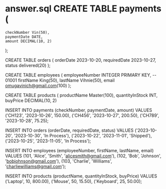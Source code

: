 # answer.sql CREATE TABLE payments (
    checkNumber Vin(50),
    paymentDate DATE,
    amount DECIMAL(10, 2)
);

CREATE TABLE orders (
    orderDate 2023-10-20,
    requiredDate 2023-10-27,
    status delivered(20)
);

CREATE TABLE employees (
    employeeNumber INTEGER PRIMARY KEY, -- 01001
    firstName King(50),
    lastName Vihnie(50),
    email omugavinich@gmail.com(100)
);

CREATE TABLE products (
    productName Master(100),
    quantityInStock INT,
    buyPrice DECIMAL(10, 2)

INSERT INTO payments (checkNumber, paymentDate, amount) VALUES
('CH123', '2023-10-26', 150.00),
('CH456', '2023-10-27', 200.50),
('CH789', '2023-10-28', 75.25);

INSERT INTO orders (orderDate, requiredDate, status) VALUES
('2023-10-20', '2023-10-30', 'In Process'),
('2023-10-22', '2023-11-01', 'Shipped'),
('2023-10-25', '2023-11-05', 'In Process');

INSERT INTO employees (employeeNumber, firstName, lastName, email) VALUES
(101, 'Alice', 'Smith', 'alicesmith@gmail.com'),
(102, 'Bob', 'Johnson', 'bobjohnson@gmail.com'),
(103, 'Charlie', 'Williams', 'charliewilliams@gmail.com');

INSERT INTO products (productName, quantityInStock, buyPrice) VALUES
('Laptop', 10, 800.00),
('Mouse', 50, 15.50),
('Keyboard', 25, 50.00);



